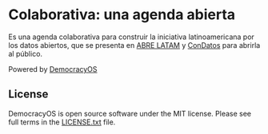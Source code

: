 # Colaborativa: una agenda abierta

Es una agenda colaborativa para construir la iniciativa latinoamericana por los datos abiertos, que se presenta en [ABRE LATAM](http://www.abrelatam.org/) y [ConDatos](http://condatos.org/) para abrirla al público.

Powered by [DemocracyOS](http://democracyos.org/)

## License

DemocracyOS is open source software under the MIT license. Please see full terms in the [LICENSE.txt](https://github.com/DemocracyOS/app/blob/development/LICENSE.txt) file.
